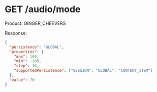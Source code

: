 # GET /audio/mode

Product: GINGER_CHEEVERS

Response:

```json
{
  "persistence": "GLOBAL",
  "properties": {
    "max": 100,
    "min": -100,
    "step": 10,
    "supportedPersistence": ["SESSION", "GLOBAL", "CONTENT_ITEM"]
  },
  "value": 70
}
```
